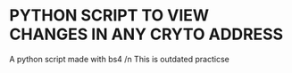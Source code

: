 <h1> PYTHON SCRIPT TO VIEW CHANGES IN ANY CRYTO ADDRESS </h1>
A python script made with bs4
/n 
This is outdated practicse 
